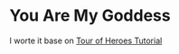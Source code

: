 # You Are My Goddess

I worte it base on [Tour of Heroes Tutorial](https://angular.io/docs/ts/latest/tutorial "Tour of Heroes Tutorial")
